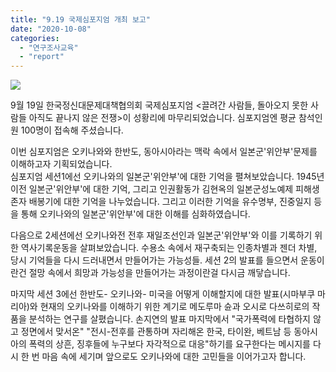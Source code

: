 ```yaml
---
title: "9.19 국제심포지엄 개최 보고"
date: "2020-10-08"
categories: 
  - "연구조사교육"
  - "report"
---
```


![](https://r2.womenandwar.net/2020/10/photo_2020-10-08_16-48-46-1024x767.jpg)

9월 19일 한국정신대문제대책협의회 국제심포지엄 <끌려간 사람들, 돌아오지 못한 사람들 아직도 끝나지 않은 전쟁>이 성황리에 마무리되었습니다. 심포지엄엔 평균 참석인원 100명이 접속해 주셨습니다.

이번 심포지엄은 오키나와와 한반도, 동아시아라는 맥락 속에서 일본군'위안부'문제를 이해하고자 기획되었습니다.  
심포지엄 세션1에선 오키나와의 일본군'위안부'에 대한 기억을 펼쳐보았습니다. 1945년 이전 일본군'위안부'에 대한 기억, 그리고 인권활동가 김현옥의 일본군성노예제 피해생존자 배봉기에 대한 기억을 나누었습니다. 그리고 이러한 기억을 유수명부, 진중일지 등을 통해 오키나와의 일본군'위안부'에 대한 이해를 심화하였습니다.

다음으로 2세션에선 오키나와전 전후 재일조선인과 일본군'위안부'와 이를 기록하기 위한 역사기록운동을 살펴보았습니다. 수용소 속에서 재구축되는 인종차별과 젠더 차별, 당시 기억들을 다시 드러내면서 만들어가는 가능성들. 세션 2의 발표를 들으면서 운동이란건 절망 속에서 희망과 가능성을 만들어가는 과정이란걸 다시금 깨닿습니다.

마지막 세션 3에선 한반도- 오키나와- 미국을 어떻게 이해할지에 대한 발표(시마부쿠 마리아)와 현재의 오키나와를 이해하기 위한 계기로 메도루마 슌과 오시로 다쓰히로의 작품을 분석하는 연구를 살폈습니다. 손지연의 발표 마지막에서 "국가폭력에 타협하지 않고 정면에서 맞서온" "전시-전후를 관통하며 자리해온 한국, 타이완, 베트남 등 동아시아의 폭력의 상흔, 징후들에 누구보다 자각적으로 대응"하기를 요구한다는 메시지를 다시 한 번 마음 속에 세기며 앞으로도 오키나와에 대한 고민들을 이어가고자 합니다.
